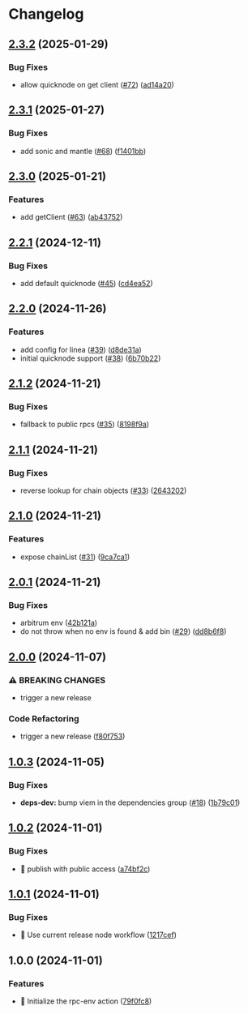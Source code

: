 # Changelog

## [2.3.2](https://github.com/bgd-labs/action-rpc-env/compare/v2.3.1...v2.3.2) (2025-01-29)


### Bug Fixes

* allow quicknode on get client ([#72](https://github.com/bgd-labs/action-rpc-env/issues/72)) ([ad14a20](https://github.com/bgd-labs/action-rpc-env/commit/ad14a204953c7182012ec9bd20360d3f2fe0bef3))

## [2.3.1](https://github.com/bgd-labs/action-rpc-env/compare/v2.3.0...v2.3.1) (2025-01-27)


### Bug Fixes

* add sonic and mantle ([#68](https://github.com/bgd-labs/action-rpc-env/issues/68)) ([f1401bb](https://github.com/bgd-labs/action-rpc-env/commit/f1401bb72055394f4a85b3abfee951669e19157c))

## [2.3.0](https://github.com/bgd-labs/action-rpc-env/compare/v2.2.1...v2.3.0) (2025-01-21)


### Features

* add getClient ([#63](https://github.com/bgd-labs/action-rpc-env/issues/63)) ([ab43752](https://github.com/bgd-labs/action-rpc-env/commit/ab437522fa8ad0c3d824405c73ce07acf69e3ace))

## [2.2.1](https://github.com/bgd-labs/action-rpc-env/compare/v2.2.0...v2.2.1) (2024-12-11)


### Bug Fixes

* add default quicknode ([#45](https://github.com/bgd-labs/action-rpc-env/issues/45)) ([cd4ea52](https://github.com/bgd-labs/action-rpc-env/commit/cd4ea52c62bf054252840745e63566cf97cbe99d))

## [2.2.0](https://github.com/bgd-labs/action-rpc-env/compare/v2.1.2...v2.2.0) (2024-11-26)


### Features

* add config for linea ([#39](https://github.com/bgd-labs/action-rpc-env/issues/39)) ([d8de31a](https://github.com/bgd-labs/action-rpc-env/commit/d8de31a47fb0657a7dbb6fb7ffe3e83e6c3a9293))
* initial quicknode support ([#38](https://github.com/bgd-labs/action-rpc-env/issues/38)) ([6b70b22](https://github.com/bgd-labs/action-rpc-env/commit/6b70b222a0737572d6cd7fc3cdb0b5dbe474ad52))

## [2.1.2](https://github.com/bgd-labs/action-rpc-env/compare/v2.1.1...v2.1.2) (2024-11-21)


### Bug Fixes

* fallback to public rpcs ([#35](https://github.com/bgd-labs/action-rpc-env/issues/35)) ([8198f9a](https://github.com/bgd-labs/action-rpc-env/commit/8198f9a1a0d6487eaa0d4e7ad4d04258d9ca66e6))

## [2.1.1](https://github.com/bgd-labs/action-rpc-env/compare/v2.1.0...v2.1.1) (2024-11-21)


### Bug Fixes

* reverse lookup for chain objects ([#33](https://github.com/bgd-labs/action-rpc-env/issues/33)) ([2643202](https://github.com/bgd-labs/action-rpc-env/commit/26432023db42fceaaf41d275881d307953f9d17e))

## [2.1.0](https://github.com/bgd-labs/action-rpc-env/compare/v2.0.1...v2.1.0) (2024-11-21)


### Features

* expose chainList ([#31](https://github.com/bgd-labs/action-rpc-env/issues/31)) ([9ca7ca1](https://github.com/bgd-labs/action-rpc-env/commit/9ca7ca1550d02b5d89733c815bc0a0d992f8c1dd))

## [2.0.1](https://github.com/bgd-labs/action-rpc-env/compare/v2.0.0...v2.0.1) (2024-11-21)


### Bug Fixes

* arbitrum env ([42b121a](https://github.com/bgd-labs/action-rpc-env/commit/42b121ac9a889ab73ba0427b59c40c6aa6329355))
* do not throw when no env is found & add bin ([#29](https://github.com/bgd-labs/action-rpc-env/issues/29)) ([dd8b6f8](https://github.com/bgd-labs/action-rpc-env/commit/dd8b6f820fcba266ad0c58aef26a0d025ab22364))

## [2.0.0](https://github.com/bgd-labs/action-rpc-env/compare/v1.0.3...v2.0.0) (2024-11-07)


### ⚠ BREAKING CHANGES

* trigger a new release

### Code Refactoring

* trigger a new release ([f80f753](https://github.com/bgd-labs/action-rpc-env/commit/f80f753c19b983c194f759bbacbd498b85ce8237))

## [1.0.3](https://github.com/bgd-labs/action-rpc-env/compare/v1.0.2...v1.0.3) (2024-11-05)


### Bug Fixes

* **deps-dev:** bump viem in the dependencies group ([#18](https://github.com/bgd-labs/action-rpc-env/issues/18)) ([1b79c01](https://github.com/bgd-labs/action-rpc-env/commit/1b79c01b3200fc49944ed340e5a07dc90ffe6ecd))

## [1.0.2](https://github.com/bgd-labs/action-rpc-env/compare/v1.0.1...v1.0.2) (2024-11-01)


### Bug Fixes

* 📢 publish with public access ([a74bf2c](https://github.com/bgd-labs/action-rpc-env/commit/a74bf2cb6e54352d0ba821fbf187472bd9be0a08))

## [1.0.1](https://github.com/bgd-labs/action-rpc-env/compare/v1.0.0...v1.0.1) (2024-11-01)


### Bug Fixes

* :bug: Use current release node workflow ([1217cef](https://github.com/bgd-labs/action-rpc-env/commit/1217cef18dd22cfba0efc3087c7e14ad943f04d9))

## 1.0.0 (2024-11-01)


### Features

* :art: Initialize the rpc-env action ([79f0fc8](https://github.com/bgd-labs/action-rpc-env/commit/79f0fc89f7d28364e3e8328f5516ea28c415a755))
